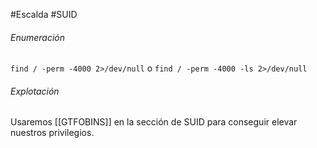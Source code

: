 #Escalda #SUID 
###### Enumeración
`find / -perm -4000 2>/dev/null` o `find / -perm -4000 -ls 2>/dev/null`

###### Explotación
Usaremos [[GTFOBINS]] en la sección de SUID para conseguir elevar nuestros privilegios.